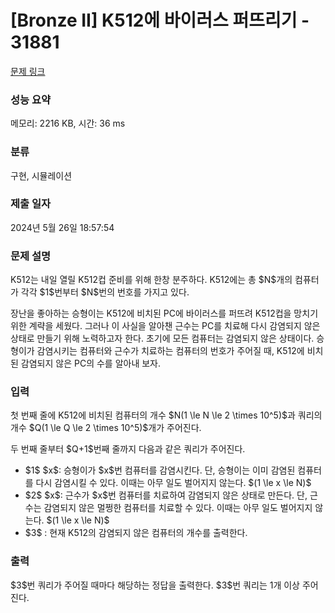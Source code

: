 # [Bronze II] K512에 바이러스 퍼뜨리기 - 31881 

[문제 링크](https://www.acmicpc.net/problem/31881) 

### 성능 요약

메모리: 2216 KB, 시간: 36 ms

### 분류

구현, 시뮬레이션

### 제출 일자

2024년 5월 26일 18:57:54

### 문제 설명

<p>K512는 내일 열릴 K512컵 준비를 위해 한창 분주하다. K512에는 총 $N$개의 컴퓨터가 각각 $1$번부터 $N$번의 번호를 가지고 있다.</p>

<p>장난을 좋아하는 승형이는 K512에 비치된 PC에 바이러스를 퍼뜨려 K512컵을 망치기 위한 계략을 세웠다. 그러나 이 사실을 알아챈 근수는 PC를 치료해 다시 감염되지 않은 상태로 만들기 위해 노력하고자 한다. 초기에 모든 컴퓨터는 감염되지 않은 상태이다. 승형이가 감염시키는 컴퓨터와 근수가 치료하는 컴퓨터의 번호가 주어질 때, K512에 비치된 감염되지 않은 PC의 수를 알아내 보자.</p>

### 입력 

 <p>첫 번째 줄에 K512에 비치된 컴퓨터의 개수 $N(1 \le N \le 2 \times 10^5)$과 쿼리의 개수 $Q(1 \le Q \le 2 \times 10^5)$개가 주어진다.</p>

<p>두 번째 줄부터 $Q+1$번째 줄까지 다음과 같은 쿼리가 주어진다.</p>

<ul>
	<li>$1$ $x$: 승형이가 $x$번 컴퓨터를 감염시킨다. 단, 승형이는 이미 감염된 컴퓨터를 다시 감염시킬 수 있다. 이때는 아무 일도 벌어지지 않는다. $(1 \le x \le N)$</li>
	<li>$2$ $x$: 근수가 $x$번 컴퓨터를 치료하여 감염되지 않은 상태로 만든다. 단, 근수는 감염되지 않은 멀쩡한 컴퓨터를 치료할 수 있다. 이때는 아무 일도 벌어지지 않는다. $(1 \le x \le N)$</li>
	<li>$3$ : 현재 K512의 감염되지 않은 컴퓨터의 개수를 출력한다.</li>
</ul>

### 출력 

 <p>$3$번 쿼리가 주어질 때마다 해당하는 정답을 출력한다. $3$번 쿼리는 1개 이상 주어진다.</p>

